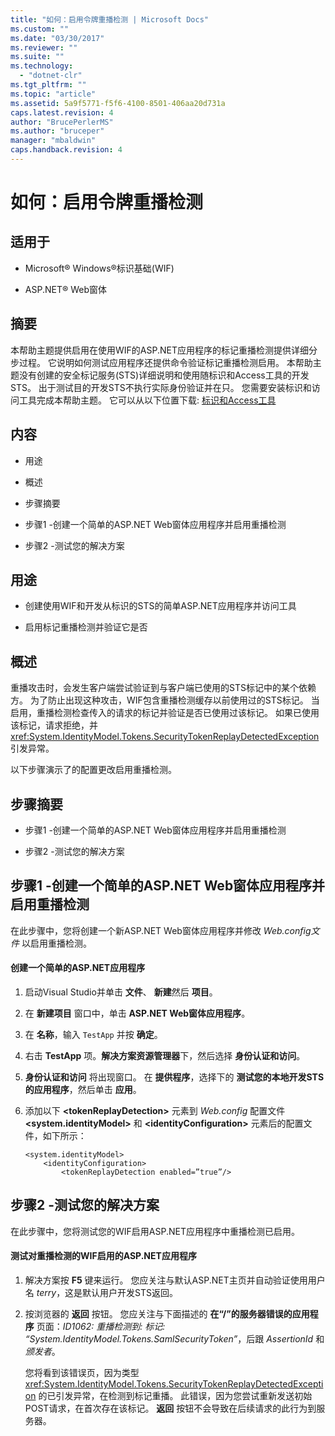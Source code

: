 ```yaml
---
title: "如何：启用令牌重播检测 | Microsoft Docs"
ms.custom: ""
ms.date: "03/30/2017"
ms.reviewer: ""
ms.suite: ""
ms.technology: 
  - "dotnet-clr"
ms.tgt_pltfrm: ""
ms.topic: "article"
ms.assetid: 5a9f5771-f5f6-4100-8501-406aa20d731a
caps.latest.revision: 4
author: "BrucePerlerMS"
ms.author: "bruceper"
manager: "mbaldwin"
caps.handback.revision: 4
---
```

# 如何：启用令牌重播检测
## 适用于  
  
-   Microsoft® Windows®标识基础\(WIF\)  
  
-   ASP.NET® Web窗体  
  
## 摘要  
 本帮助主题提供启用在使用WIF的ASP.NET应用程序的标记重播检测提供详细分步过程。  它说明如何测试应用程序还提供命令验证标记重播检测启用。  本帮助主题没有创建的安全标记服务\(STS\)详细说明和使用随标识和Access工具的开发STS。  出于测试目的开发STS不执行实际身份验证并在只。  您需要安装标识和访问工具完成本帮助主题。  它可以从以下位置下载: [标识和Access工具](http://go.microsoft.com/fwlink/?LinkID=245849)  
  
## 内容  
  
-   用途  
  
-   概述  
  
-   步骤摘要  
  
-   步骤1 \-创建一个简单的ASP.NET Web窗体应用程序并启用重播检测  
  
-   步骤2 \-测试您的解决方案  
  
## 用途  
  
-   创建使用WIF和开发从标识的STS的简单ASP.NET应用程序并访问工具  
  
-   启用标记重播检测并验证它是否  
  
## 概述  
 重播攻击时，会发生客户端尝试验证到与客户端已使用的STS标记中的某个依赖方。  为了防止出现这种攻击，WIF包含重播检测缓存以前使用过的STS标记。  当启用，重播检测检查传入的请求的标记并验证是否已使用过该标记。  如果已使用该标记，请求拒绝，并 <xref:System.IdentityModel.Tokens.SecurityTokenReplayDetectedException> 引发异常。  
  
 以下步骤演示了的配置更改启用重播检测。  
  
## 步骤摘要  
  
-   步骤1 \-创建一个简单的ASP.NET Web窗体应用程序并启用重播检测  
  
-   步骤2 \-测试您的解决方案  
  
## 步骤1 \-创建一个简单的ASP.NET Web窗体应用程序并启用重播检测  
 在此步骤中，您将创建一个新ASP.NET Web窗体应用程序并修改 *Web.config文件* 以启用重播检测。  
  
#### 创建一个简单的ASP.NET应用程序  
  
1.  启动Visual Studio并单击 **文件**、 **新建**然后 **项目**。  
  
2.  在 **新建项目** 窗口中，单击 **ASP.NET Web窗体应用程序**。  
  
3.  在 **名称**，输入 `TestApp` 并按 **确定**。  
  
4.  右击 **TestApp** 项。**解决方案资源管理器**下，然后选择 **身份认证和访问**。  
  
5.  **身份认证和访问** 将出现窗口。  在 **提供程序**，选择下的 **测试您的本地开发STS的应用程序**，然后单击 **应用**。  
  
6.  添加以下 **\<tokenReplayDetection\>** 元素到 *Web.config* 配置文件 **\<system.identityModel\>** 和 **\<identityConfiguration\>** 元素后的配置文件，如下所示：  
  
    ```  
    <system.identityModel>  
        <identityConfiguration>  
            <tokenReplayDetection enabled=”true”/>  
    ```  
  
## 步骤2 \-测试您的解决方案  
 在此步骤中，您将测试您的WIF启用ASP.NET应用程序中重播检测已启用。  
  
#### 测试对重播检测的WIF启用的ASP.NET应用程序  
  
1.  解决方案按 **F5** 键来运行。  您应关注与默认ASP.NET主页并自动验证使用用户名 *terry*，这是默认用户开发STS返回。  
  
2.  按浏览器的 **返回** 按钮。  您应关注与下面描述的 **在“\/”的服务器错误的应用程序** 页面：*ID1062: 重播检测到: 标记: “System.IdentityModel.Tokens.SamlSecurityToken”*，后跟 *AssertionId* 和 *颁发者*。  
  
     您将看到该错误页，因为类型 <xref:System.IdentityModel.Tokens.SecurityTokenReplayDetectedException> 的已引发异常，在检测到标记重播。  此错误，因为您尝试重新发送初始POST请求，在首次存在该标记。  **返回** 按钮不会导致在后续请求的此行为到服务器。
